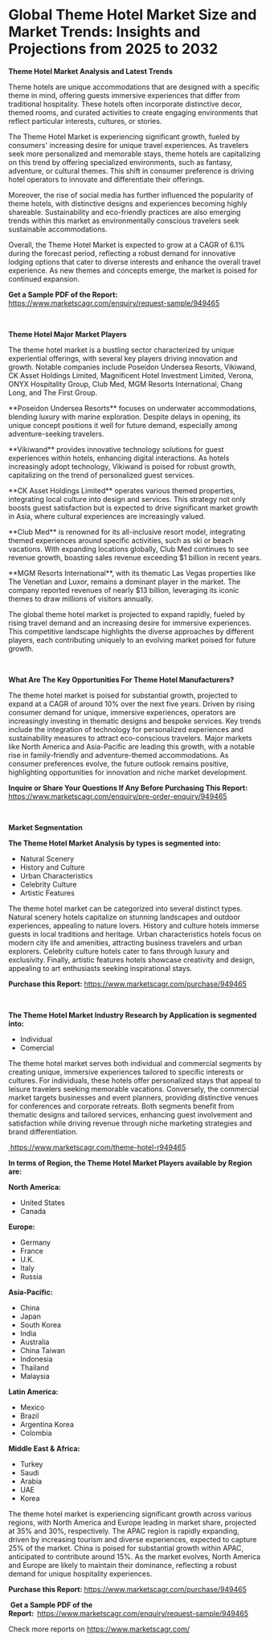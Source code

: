 <p><h1>Global Theme Hotel Market Size and Market Trends: Insights and Projections from 2025 to 2032</h1></p><p><strong>Theme Hotel Market Analysis and Latest Trends</strong></p>
<p><p>Theme hotels are unique accommodations that are designed with a specific theme in mind, offering guests immersive experiences that differ from traditional hospitality. These hotels often incorporate distinctive decor, themed rooms, and curated activities to create engaging environments that reflect particular interests, cultures, or stories.</p><p>The Theme Hotel Market is experiencing significant growth, fueled by consumers' increasing desire for unique travel experiences. As travelers seek more personalized and memorable stays, theme hotels are capitalizing on this trend by offering specialized environments, such as fantasy, adventure, or cultural themes. This shift in consumer preference is driving hotel operators to innovate and differentiate their offerings.</p><p>Moreover, the rise of social media has further influenced the popularity of theme hotels, with distinctive designs and experiences becoming highly shareable. Sustainability and eco-friendly practices are also emerging trends within this market as environmentally conscious travelers seek sustainable accommodations.</p><p>Overall, the Theme Hotel Market is expected to grow at a CAGR of 6.1% during the forecast period, reflecting a robust demand for innovative lodging options that cater to diverse interests and enhance the overall travel experience. As new themes and concepts emerge, the market is poised for continued expansion.</p></p>
<p><strong>Get a Sample PDF of the Report:&nbsp;</strong> <a href="https://www.marketscagr.com/enquiry/request-sample/949465?utm_campaign=2650&utm_medium=2&utm_source=Github&utm_content=ia&utm_term=06032025&utm_id=theme-hotel">https://www.marketscagr.com/enquiry/request-sample/949465</a></p>
<p>&nbsp;</p>
<p><strong>Theme Hotel Major Market Players</strong></p>
<p><p>The theme hotel market is a bustling sector characterized by unique experiential offerings, with several key players driving innovation and growth. Notable companies include Poseidon Undersea Resorts, Vikiwand, CK Asset Holdings Limited, Magnificent Hotel Investment Limited, Verona, ONYX Hospitality Group, Club Med, MGM Resorts International, Chang Long, and The First Group.</p><p>**Poseidon Undersea Resorts** focuses on underwater accommodations, blending luxury with marine exploration. Despite delays in opening, its unique concept positions it well for future demand, especially among adventure-seeking travelers.</p><p>**Vikiwand** provides innovative technology solutions for guest experiences within hotels, enhancing digital interactions. As hotels increasingly adopt technology, Vikiwand is poised for robust growth, capitalizing on the trend of personalized guest services.</p><p>**CK Asset Holdings Limited** operates various themed properties, integrating local culture into design and services. This strategy not only boosts guest satisfaction but is expected to drive significant market growth in Asia, where cultural experiences are increasingly valued.</p><p>**Club Med** is renowned for its all-inclusive resort model, integrating themed experiences around specific activities, such as ski or beach vacations. With expanding locations globally, Club Med continues to see revenue growth, boasting sales revenue exceeding $1 billion in recent years.</p><p>**MGM Resorts International**, with its thematic Las Vegas properties like The Venetian and Luxor, remains a dominant player in the market. The company reported revenues of nearly $13 billion, leveraging its iconic themes to draw millions of visitors annually.</p><p>The global theme hotel market is projected to expand rapidly, fueled by rising travel demand and an increasing desire for immersive experiences. This competitive landscape highlights the diverse approaches by different players, each contributing uniquely to an evolving market poised for future growth.</p></p>
<p>&nbsp;</p>
<p><strong>What Are The Key Opportunities For Theme Hotel Manufacturers?</strong></p>
<p><p>The theme hotel market is poised for substantial growth, projected to expand at a CAGR of around 10% over the next five years. Driven by rising consumer demand for unique, immersive experiences, operators are increasingly investing in thematic designs and bespoke services. Key trends include the integration of technology for personalized experiences and sustainability measures to attract eco-conscious travelers. Major markets like North America and Asia-Pacific are leading this growth, with a notable rise in family-friendly and adventure-themed accommodations. As consumer preferences evolve, the future outlook remains positive, highlighting opportunities for innovation and niche market development.</p></p>
<p><strong>Inquire or Share Your Questions If Any Before Purchasing This Report:</strong> <a href="https://www.marketscagr.com/enquiry/pre-order-enquiry/949465?utm_campaign=2650&utm_medium=2&utm_source=Github&utm_content=ia&utm_term=06032025&utm_id=theme-hotel">https://www.marketscagr.com/enquiry/pre-order-enquiry/949465</a></p>
<p>&nbsp;</p>
<p><strong>Market Segmentation</strong></p>
<p><strong>The Theme Hotel Market Analysis by types is segmented into:</strong></p>
<p><ul><li>Natural Scenery</li><li>History and Culture</li><li>Urban Characteristics</li><li>Celebrity Culture</li><li>Artistic Features</li></ul></p>
<p><p>The theme hotel market can be categorized into several distinct types. Natural scenery hotels capitalize on stunning landscapes and outdoor experiences, appealing to nature lovers. History and culture hotels immerse guests in local traditions and heritage. Urban characteristics hotels focus on modern city life and amenities, attracting business travelers and urban explorers. Celebrity culture hotels cater to fans through luxury and exclusivity. Finally, artistic features hotels showcase creativity and design, appealing to art enthusiasts seeking inspirational stays.</p></p>
<p><strong>Purchase this Report:&nbsp;</strong><a href="https://www.marketscagr.com/purchase/949465?utm_campaign=2650&utm_medium=2&utm_source=Github&utm_content=ia&utm_term=06032025&utm_id=theme-hotel">https://www.marketscagr.com/purchase/949465</a></p>
<p>&nbsp;</p>
<p><strong>The Theme Hotel Market Industry Research by Application is segmented into:</strong></p>
<p><ul><li>Individual</li><li>Comercial</li></ul></p>
<p><p>The theme hotel market serves both individual and commercial segments by creating unique, immersive experiences tailored to specific interests or cultures. For individuals, these hotels offer personalized stays that appeal to leisure travelers seeking memorable vacations. Conversely, the commercial market targets businesses and event planners, providing distinctive venues for conferences and corporate retreats. Both segments benefit from thematic designs and tailored services, enhancing guest involvement and satisfaction while driving revenue through niche marketing strategies and brand differentiation.</p></p>
<p><a href="https://www.marketscagr.com/theme-hotel-r949465?utm_campaign=2650&utm_medium=2&utm_source=Github&utm_content=ia&utm_term=06032025&utm_id=theme-hotel">&nbsp;https://www.marketscagr.com/theme-hotel-r949465</a></p>
<p><strong>In terms of Region, the Theme Hotel Market Players available by Region are:</strong></p>
<p>
    <p> <strong> North America: </strong>
        <ul>
            <li>United States</li>
            <li>Canada</li>
        </ul>
        </p> 
    <p> <strong> Europe: </strong>
        <ul>
            <li>Germany</li>
            <li>France</li>
            <li>U.K.</li>
            <li>Italy</li>
            <li>Russia</li>
        </ul>
        </p> 
    <p> <strong> Asia-Pacific: </strong>
        <ul>
            <li>China</li>
            <li>Japan</li>
            <li>South Korea</li>
            <li>India</li>
            <li>Australia</li>
            <li>China Taiwan</li>
            <li>Indonesia</li>
            <li>Thailand</li>
            <li>Malaysia</li>
        </ul>
        </p> 
    <p> <strong> Latin America: </strong>
        <ul>
            <li>Mexico</li>
            <li>Brazil</li>
            <li>Argentina Korea</li>
            <li>Colombia</li>
        </ul>
        </p> 
    <p> <strong> Middle East & Africa: </strong>
        <ul>
            <li>Turkey</li>
            <li>Saudi</li>
            <li>Arabia</li>
            <li>UAE</li>
            <li>Korea</li>
        </ul>
    </p>
    </p>
<p><p>The theme hotel market is experiencing significant growth across various regions, with North America and Europe leading in market share, projected at 35% and 30%, respectively. The APAC region is rapidly expanding, driven by increasing tourism and diverse experiences, expected to capture 25% of the market. China is poised for substantial growth within APAC, anticipated to contribute around 15%. As the market evolves, North America and Europe are likely to maintain their dominance, reflecting a robust demand for unique hospitality experiences.</p></p>
<p><strong>Purchase this Report: </strong><a href="https://www.marketscagr.com/purchase/949465?utm_campaign=2650&utm_medium=2&utm_source=Github&utm_content=ia&utm_term=06032025&utm_id=theme-hotel">https://www.marketscagr.com/purchase/949465</a></p>
<p>&nbsp;<strong>Get a Sample PDF of the Report:&nbsp;&nbsp;</strong><a href="https://www.marketscagr.com/enquiry/request-sample/949465?utm_campaign=2650&utm_medium=2&utm_source=Github&utm_content=ia&utm_term=06032025&utm_id=theme-hotel">https://www.marketscagr.com/enquiry/request-sample/949465</a></p>
<p><strong></strong></p>
<p>Check more reports on <a href="https://www.marketscagr.com/?utm_campaign=2650&utm_medium=2&utm_source=Github&utm_content=ia&utm_term=06032025&utm_id=theme-hotel">https://www.marketscagr.com/</a></p>